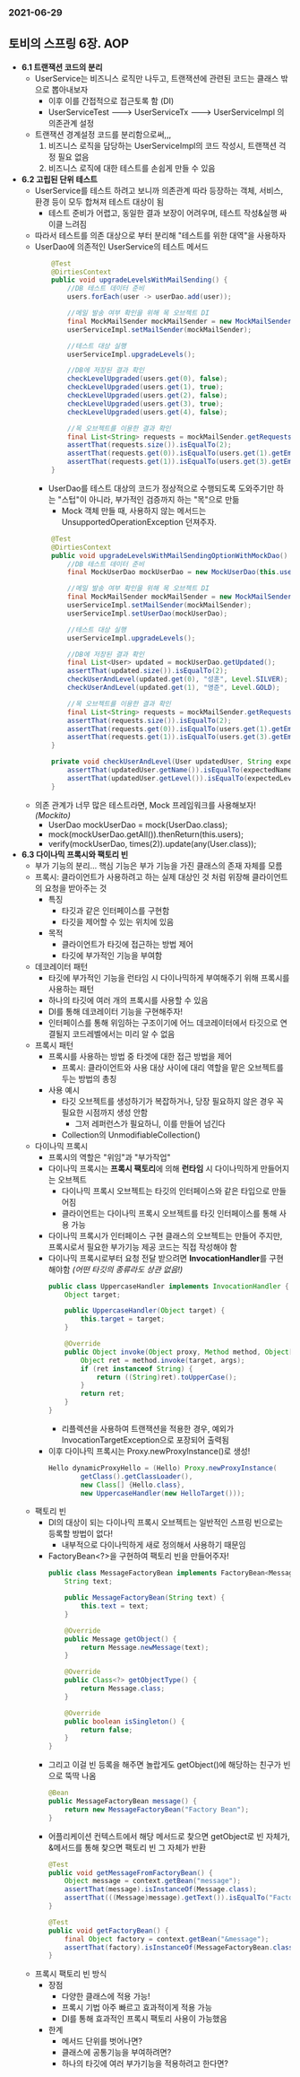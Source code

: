 ### 2021-06-29

## 토비의 스프링 6장. AOP
- **6.1 트랜잭션 코드의 분리**
    - UserService는 비즈니스 로직만 나두고, 트랜잭션에 관련된 코드는 클래스 밖으로 뽑아내보자
        - 이후 이를 간접적으로 접근토록 함 (DI)
        - UserServiceTest ---> UserServiceTx ---> UserServiceImpl 의 의존관계 설정
    - 트랜잭션 경계설정 코드를 분리함으로써,,,
        1. 비즈니스 로직을 담당하는 UserServiceImpl의 코드 작성시, 트랜잭션 걱정 필요 없음
        2. 비즈니스 로직에 대한 테스트를 손쉽게 만들 수 있음
- **6.2 고립된 단위 테스트**
    - UserService를 테스트 하려고 보니까 의존관계 따라 등장하는 객체, 서비스, 환경 등이 모두 합쳐져 테스트 대상이 됨
        - 테스트 준비가 어렵고, 동일한 결과 보장이 어려우며, 테스트 작성&실행 싸이클 느려짐
    - 따라서 테스트를 의존 대상으로 부터 분리해 "테스트를 위한 대역"을 사용하자
    - UserDao에 의존적인 UserService의 테스트 메서드
        ```java
            @Test
            @DirtiesContext
            public void upgradeLevelsWithMailSending() {
                //DB 테스트 데이터 준비
                users.forEach(user -> userDao.add(user));
        
                //메일 발송 여부 확인을 위해 목 오브젝트 DI
                final MockMailSender mockMailSender = new MockMailSender();
                userServiceImpl.setMailSender(mockMailSender);
        
                //테스트 대상 실행
                userServiceImpl.upgradeLevels();
        
                //DB에 저장된 결과 확인        
                checkLevelUpgraded(users.get(0), false);
                checkLevelUpgraded(users.get(1), true);
                checkLevelUpgraded(users.get(2), false);
                checkLevelUpgraded(users.get(3), true);
                checkLevelUpgraded(users.get(4), false);
        
                //목 오브젝트를 이용한 결과 확인
                final List<String> requests = mockMailSender.getRequests();
                assertThat(requests.size()).isEqualTo(2);
                assertThat(requests.get(0)).isEqualTo(users.get(1).getEmail());
                assertThat(requests.get(1)).isEqualTo(users.get(3).getEmail());
            }
        ```
        - UserDao를 테스트 대상의 코드가 정상적으로 수행되도록 도와주기만 하는 "스텁"이 아니라, 부가적인 검증까지 하는 "목"으로 만듦
            - Mock 객체 만들 때, 사용하지 않는 메서드는 UnsupportedOperationException 던져주자. 
        ```java
            @Test
            @DirtiesContext
            public void upgradeLevelsWithMailSendingOptionWithMockDao() {
                //DB 테스트 데이터 준비
                final MockUserDao mockUserDao = new MockUserDao(this.users);
        
                //메일 발송 여부 확인을 위해 목 오브젝트 DI
                final MockMailSender mockMailSender = new MockMailSender();
                userServiceImpl.setMailSender(mockMailSender);
                userServiceImpl.setUserDao(mockUserDao);
        
                //테스트 대상 실행
                userServiceImpl.upgradeLevels();
        
                //DB에 저장된 결과 확인
                final List<User> updated = mockUserDao.getUpdated();
                assertThat(updated.size()).isEqualTo(2);
                checkUserAndLevel(updated.get(0), "성훈", Level.SILVER);
                checkUserAndLevel(updated.get(1), "영준", Level.GOLD);
        
                //목 오브젝트를 이용한 결과 확인
                final List<String> requests = mockMailSender.getRequests();
                assertThat(requests.size()).isEqualTo(2);
                assertThat(requests.get(0)).isEqualTo(users.get(1).getEmail());
                assertThat(requests.get(1)).isEqualTo(users.get(3).getEmail());
            }
        
            private void checkUserAndLevel(User updatedUser, String expectedName, Level expectedLevel) {
                assertThat(updatedUser.getName()).isEqualTo(expectedName);
                assertThat(updatedUser.getLevel()).isEqualTo(expectedLevel);
            }
        ```
    - 의존 관계가 너무 많은 테스트라면, Mock 프레임워크를 사용해보자! *(Mockito)*
        - UserDao mockUserDao = mock(UserDao.class);
        - mock(mockUserDao.getAll()).thenReturn(this.users);
        - verify(mockUserDao, times(2)).update(any(User.class));
- **6.3 다이나믹 프록시와 팩토리 빈**
    - 부가 기능의 분리... 핵심 기능은 부가 기능을 가진 클래스의 존재 자체를 모름
    - 프록시: 클라이언트가 사용하려고 하는 실제 대상인 것 처럼 위장해 클라이언트의 요청을 받아주는 것
        - 특징
            - 타깃과 같은 인터페이스를 구현함
            - 타깃을 제어할 수 있는 위치에 있음
        - 목적
            - 클라이언트가 타깃에 접근하는 방법 제어
            - 타깃에 부가적인 기능을 부여함
    - 데코레이터 패턴
        - 타깃에 부가적인 기능을 런타임 시 다이나믹하게 부여해주기 위해 프록시를 사용하는 패턴
        - 하나의 타깃에 여러 개의 프록시를 사용할 수 있음
        - DI를 통해 데코레이터 기능을 구현해주자!
        - 인터페이스를 통해 위임하는 구조이기에 어느 데코레이터에서 타깃으로 연결될지 코드레벨에서는 미리 알 수 없음
    - 프록시 패턴
        - 프록시를 사용하는 방법 중 타겟에 대한 접근 방법을 제어
            - 프록시: 클라이언트와 사용 대상 사이에 대리 역할을 맡은 오브젝트를 두는 방법의 총칭
        - 사용 예시
            - 타깃 오브젝트를 생성하기가 복잡하거나, 당장 필요하지 않은 경우 꼭 필요한 시점까지 생성 안함
                - 그저 레퍼런스가 필요하니, 이를 만들어 넘긴다
            - Collection의 UnmodifiableCollection() 
    - 다이나믹 프록시
        - 프록시의 역할은 "위임"과 "부가작업"
        - 다이나믹 프록시는 **프록시 팩토리**에 의해 **런타임** 시 다이나믹하게 만들어지는 오브젝트
            - 다이나믹 프록시 오브젝트는 타깃의 인터페이스와 같은 타입으로 만들어짐
            - 클라이언트는 다이나믹 프록시 오브젝트를 타깃 인터페이스를 통해 사용 가능
        - 다이나믹 프록시가 인터페이스 구현 클래스의 오브젝트는 만들어 주지만, 프록시로서 필요한 부가기능 제공 코드는 직접 작성해야 함
        - 다이나믹 프록시로부터 요청 전달 받으려면 **InvocationHandler**를 구현해야함 *(어떤 타깃의 종류라도 상관 없음!)*
            ```java
            public class UppercaseHandler implements InvocationHandler {
                Object target;
            
                public UppercaseHandler(Object target) {
                    this.target = target;
                }
            
                @Override
                public Object invoke(Object proxy, Method method, Object[] args) throws Throwable {
                    Object ret = method.invoke(target, args);
                    if (ret instanceof String) {
                        return ((String)ret).toUpperCase();
                    }
                    return ret;
                }
            }
            ```        
            - 리플렉션을 사용하여 트랜잭션을 적용한 경우, 예외가 InvocationTargetException으로 포장되어 출력됨
        - 이후 다이나믹 프록시는 Proxy.newProxyInstance()로 생성!
            ```java
            Hello dynamicProxyHello = (Hello) Proxy.newProxyInstance(
                    getClass().getClassLoader(),
                    new Class[] {Hello.class},
                    new UppercaseHandler(new HelloTarget()));
            ```
    - 팩토리 빈
        - DI의 대상이 되는 다이나믹 프록시 오브젝트는 일반적인 스프링 빈으로는 등록할 방법이 없다!
            - 내부적으로 다이나믹하게 새로 정의해서 사용하기 때문임
        - FactoryBean<?>을 구현하여 팩토리 빈을 만들어주자!
            ```java
            public class MessageFactoryBean implements FactoryBean<Message> {
                String text;
            
                public MessageFactoryBean(String text) {
                    this.text = text;
                }
            
                @Override
                public Message getObject() {
                    return Message.newMessage(text);
                }
            
                @Override
                public Class<?> getObjectType() {
                    return Message.class;
                }
            
                @Override
                public boolean isSingleton() {
                    return false;
                }
            }
            ```
        - 그리고 이걸 빈 등록을 해주면 놀랍게도 getObject()에 해당하는 친구가 빈으로 뚝딱 나옴
            ```java
            @Bean
            public MessageFactoryBean message() {
                return new MessageFactoryBean("Factory Bean");
            }
            ```
        - 어플리케이션 컨텍스트에서 해당 메서드로 찾으면 getObject로 빈 자체가, &메서드를 통해 찾으면 팩토리 빈 그 자체가 반환
            ```java
            @Test
            public void getMessageFromFactoryBean() {
                Object message = context.getBean("message");
                assertThat(message).isInstanceOf(Message.class);
                assertThat(((Message)message).getText()).isEqualTo("Factory Bean");
            }
            
            @Test
            public void getFactoryBean() {
                final Object factory = context.getBean("&message");
                assertThat(factory).isInstanceOf(MessageFactoryBean.class);
            }
            ```
    - 프록시 팩토리 빈 방식
        - 장점
            - 다양한 클래스에 적용 가능!
            - 프록시 기법 아주 빠르고 효과적이게 적용 가능
            - DI를 통해 효과적인 프록시 팩토리 사용이 가능했음
        - 한계
            - 메서드 단위를 벗어나면?
            - 클래스에 공통기능을 부여하려면?
            - 하나의 타깃에 여러 부가기능을 적용하려고 한다면?
            